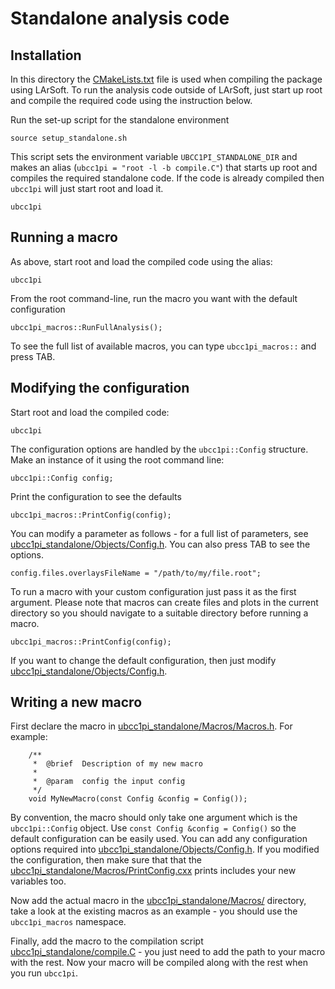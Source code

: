 # Standalone analysis code

## Installation
In this directory the [CMakeLists.txt](ubcc1pi_standalone/CMakeLists.txt) file is used when compiling the package using LArSoft. To run the
analysis code outside of LArSoft, just start up root and compile the required code using the instruction below.

Run the set-up script for the standalone environment
```
source setup_standalone.sh
```

This script sets the environment variable `UBCC1PI_STANDALONE_DIR` and makes an alias (`ubcc1pi = "root -l -b compile.C"`) that starts up
root and compiles the required standalone code. If the code is already compiled then `ubcc1pi` will just start root and load it.
```
ubcc1pi
```


## Running a macro
As above, start root and load the compiled code using the alias:
```
ubcc1pi
```

From the root command-line, run the macro you want with the default configuration
```
ubcc1pi_macros::RunFullAnalysis();
```

To see the full list of available macros, you can type `ubcc1pi_macros::` and press TAB.


## Modifying the configuration
Start root and load the compiled code:
```
ubcc1pi
```

The configuration options are handled by the `ubcc1pi::Config` structure. Make an instance of it using the root command line:
```
ubcc1pi::Config config;
```

Print the configuration to see the defaults
```
ubcc1pi_macros::PrintConfig(config);
```

You can modify a parameter as follows - for a full list of parameters, see
[ubcc1pi_standalone/Objects/Config.h](ubcc1pi_standalone/Objects/Config.h). You can also press TAB to see the options.
```
config.files.overlaysFileName = "/path/to/my/file.root";
```

To run a macro with your custom configuration just pass it as the first argument. Please note that macros can create files and plots in the
current directory so you should navigate to a suitable directory before running a macro.
```
ubcc1pi_macros::PrintConfig(config);
```

If you want to change the default configuration, then just modify [ubcc1pi_standalone/Objects/Config.h](ubcc1pi_standalone/Objects/Config.h).


## Writing a new macro
First declare the macro in [ubcc1pi_standalone/Macros/Macros.h](ubcc1pi_standalone/Macros/Macros.h). For example:
```
    /**
     *  @brief  Description of my new macro
     *
     *  @param  config the input config
     */
    void MyNewMacro(const Config &config = Config());
```

By convention, the macro should only take one argument which is the `ubcc1pi::Config` object. Use `const Config &config = Config()` so the
default configuration can be easily used. You can add any configuration options required into
[ubcc1pi_standalone/Objects/Config.h](ubcc1pi_standalone/Objects/Config.h). If you modified the configuration, then make sure that that the
[ubcc1pi_standalone/Macros/PrintConfig.cxx](ubcc1pi_standalone/Macros/PrintConfig.cxx) prints includes your new variables too.

Now add the actual macro in the [ubcc1pi_standalone/Macros/](ubcc1pi_standalone/Macros/) directory, take a look at the existing macros as an
example - you should use the `ubcc1pi_macros` namespace.

Finally, add the macro to the compilation script [ubcc1pi_standalone/compile.C](ubcc1pi_standalone/compile.C) - you just need to add the
path to your macro with the rest. Now your macro will be compiled along with the rest when you run `ubcc1pi`.
